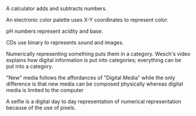 A calculator adds and subtracts numbers. 

An electronic color palette uses X-Y coordinates to represent color. 

pH numbers represent acidity and base. 

CDs use binary to represents sound and images. 

Numerically representing something puts them in a category. Wesch's video explains how digital information is put into categories; everything can be put into a category.

"New" media follows the affordances of "Digital Media" while the only difference is that new media can be composed physically whereas digital media is limited to the computer

A selfie is a digital day to day representation of numerical representation because of the use of pixels. 

